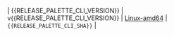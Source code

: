 | <!-- palette-cli-{{RELEASE_NAME}} --> {{RELEASE_PALETTE_CLI_VERSION}} | v{{RELEASE_PALETTE_CLI_VERSION}} | [Linux-amd64](https://software.spectrocloud.com/palette-cli/v{{RELEASE_PALETTE_CLI_VERSION}}/linux/cli/palette) | `{{RELEASE_PALETTE_CLI_SHA}}` |
